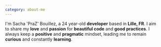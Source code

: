 ```yaml
---
category: about-me
---
```


I'm Sacha 'PraZ' Bouillez, a 24 year-old **developer** based in **Lille, FR**. I aim to share my **love** and **passion** for **beautiful code** and **good practices**. I always keep a **positive** and **pragmatic** mindset, leading me to remain **curious** and constantly **learning**.
